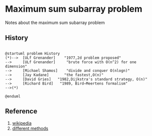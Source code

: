 # Maximum sum subarray problem

Notes about the maximum sum subarray problem

## History

```plantuml

@startuml problem History
(*)-->  [ULf Grenander]    "1977,2d problem proposed"
-->     [ULf Grenander]     "brute force with O(n^2) for one dimension"
-->     [Michael Shamos]    "divide and conquer O(nlogn)"
-->     [Jay Kadane]       "the fastest,O(n)"
-->     [David Gries]   "1982,Dijkstra's standard strategy, O(n)"
-->     [Richard Bird]   "1989, Bird–Meertens formalism"
-->(*)

@enduml

```

## Reference

1. [wikipedia](https://en.wikipedia.org/wiki/Maximum_subarray_problem)
2. [different methods](https://cs.slu.edu/~goldwamh/courses/slu/csci314/2012_Fall/lectures/maxsubarray/)
